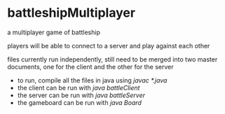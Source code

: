 # battleshipMultiplayer
a multiplayer game of battleship

players will be able to connect to a server and play against each other

files currently run independently, still need to be merged into two master documents, one for the client and the other for the server
- to run, compile all the files in java using _javac *.java_
- the client can be run with _java battleClient_
- the server can be run with _java battleServer_
- the gameboard can be run with _java Board_
